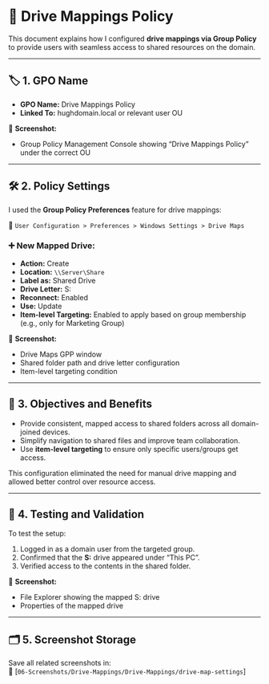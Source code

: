 # 🔗 Drive Mappings Policy

This document explains how I configured **drive mappings via Group Policy** to provide users with seamless access to shared resources on the domain.

---

## 🏷️ 1. GPO Name

- **GPO Name:** Drive Mappings Policy  
- **Linked To:** hughdomain.local or relevant user OU

📸 **Screenshot:**
- Group Policy Management Console showing “Drive Mappings Policy” under the correct OU

---

## 🛠️ 2. Policy Settings

I used the **Group Policy Preferences** feature for drive mappings:

📂 `User Configuration > Preferences > Windows Settings > Drive Maps`

### ➕ New Mapped Drive:

- **Action:** Create  
- **Location:** `\\Server\Share`  
- **Label as:** Shared Drive  
- **Drive Letter:** S:  
- **Reconnect:** Enabled  
- **Use:** Update  
- **Item-level Targeting:** Enabled to apply based on group membership (e.g., only for Marketing Group)

📸 **Screenshot:**
- Drive Maps GPP window  
- Shared folder path and drive letter configuration  
- Item-level targeting condition

---

## 🎯 3. Objectives and Benefits

- Provide consistent, mapped access to shared folders across all domain-joined devices.
- Simplify navigation to shared files and improve team collaboration.
- Use **item-level targeting** to ensure only specific users/groups get access.

This configuration eliminated the need for manual drive mapping and allowed better control over resource access.

---

## 🧪 4. Testing and Validation

To test the setup:

1. Logged in as a domain user from the targeted group.
2. Confirmed that the **S:** drive appeared under “This PC”.
3. Verified access to the contents in the shared folder.

📸 **Screenshot:**
- File Explorer showing the mapped S: drive  
- Properties of the mapped drive

---

## 🗂️ 5. Screenshot Storage

Save all related screenshots in:  
📂 [`06-Screenshots/Drive-Mappings/Drive-Mappings/drive-map-settings`]

